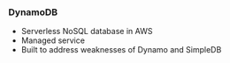 ### DynamoDB

- Serverless NoSQL database in AWS
- Managed service
- Built to address weaknesses of Dynamo and SimpleDB